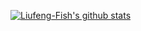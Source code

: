 [![Liufeng-Fish's github stats](https://github-readme-stats.vercel.app/api?username=Liufeng-Fish&count_private=true&show_icons=true)](https://github.com/Liufeng-Fish)

